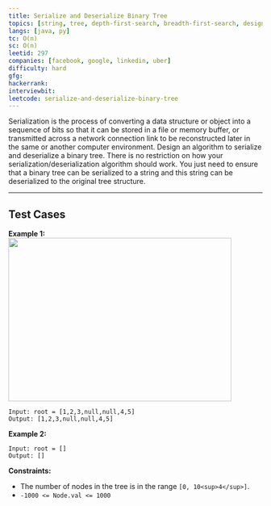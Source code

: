 ```yaml
---
title: Serialize and Deserialize Binary Tree
topics: [string, tree, depth-first-search, breadth-first-search, design, binary-tree]
langs: [java, py]
tc: O(n)
sc: O(n)
leetid: 297
companies: [facebook, google, linkedin, uber]
difficulty: hard
gfg: 
hackerrank: 
interviewbit: 
leetcode: serialize-and-deserialize-binary-tree
---
```

Serialization is the process of converting a data structure or object into a sequence of bits so that it can be stored in a file or memory buffer, or transmitted across a network connection link to be reconstructed later in the same or another computer environment.
Design an algorithm to serialize and deserialize a binary tree. There is no restriction on how your serialization/deserialization algorithm should work. You just need to ensure that a binary tree can be serialized to a string and this string can be deserialized to the original tree structure.
 
---
## Test Cases
**Example 1:**
<img alt="" src="https://assets.leetcode.com/uploads/2020/09/15/serdeser.jpg" style="width: 442px; height: 324px;" />
```
Input: root = [1,2,3,null,null,4,5]
Output: [1,2,3,null,null,4,5]
```

**Example 2:**
```
Input: root = []
Output: []
```

**Constraints:**
* The number of nodes in the tree is in the range `[0, 10<sup>4</sup>]`.
* `-1000 <= Node.val <= 1000`

        